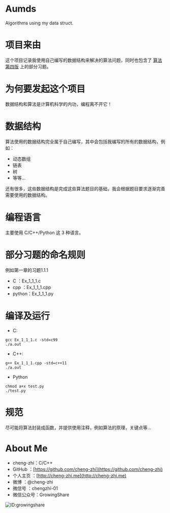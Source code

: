 # Aumds
Algorithms using my data struct. 

# 项目来由
这个项目记录我使用自己编写的数据结构来解决的算法问题，同时也包含了 [算法 第四版](https://book.douban.com/subject/19952400/) 上的部分习题。

# 为何要发起这个项目

数据结构和算法是计算机科学的内功，编程离不开它！

# 数据结构

算法使用的数据结构完全属于自己编写，其中会包括我编写的所有的数据结构，例如：
- 动态数组
- 链表
- 树
- 等等... 

还有很多，这些数据结构是完成这些算法题目的基础，我会根据题目要求逐渐完善需要使用的数据结构。

# 编程语言
主要使用 C/C++/Python 这 3 种语言。

# 部分习题的命名规则

例如第一章的习题1.1.1

- C   ：Ex_1_1_1.c
- cpp ：Ex_1_1_1.cpp
- python：Ex_1_1_1.py
# 编译及运行
- C:
```
gcc Ex_1_1_1.c -std=c99 
./a.out
```
- C++:
```
g++ Ex_1_1_1.cpp -std=c++11
./a.out
```

- Python
```
chmod a+x test.py
./test.py
```

# 规范
尽可能将算法封装成函数，并提供使用注释，例如算法的原理，关键点等...

# About Me
- cheng-zhi：C/C++
- GitHub   ：[https://github.com/cheng-zhi](https://github.com/cheng-zhi)
- 个人主页 ：[http://cheng-zhi.me](http://cheng-zhi.me)
- 微博     ：@cheng-zhi
- 微信号   ：chengzhi-01
- 微信公众号：GrowingShare

![ID:growingshare](http://cheng-zhi.me/images/wechart.jpg)
